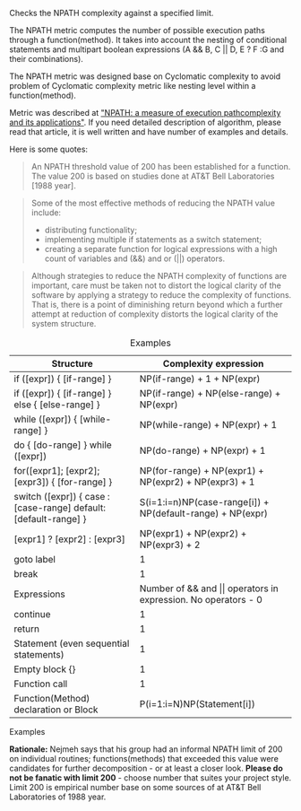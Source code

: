 Checks the NPATH complexity against a specified limit.

The NPATH metric computes the number of possible execution paths through
a function(method). It takes into account the nesting of conditional
statements and multipart boolean expressions (A && B, C || D, E ? F :G
and their combinations).

The NPATH metric was designed base on Cyclomatic complexity to avoid
problem of Cyclomatic complexity metric like nesting level within a
function(method).

Metric was described at ["NPATH: a measure of execution pathcomplexity
and its applications"](http://dl.acm.org/citation.cfm?id=42379). If you
need detailed description of algorithm, please read that article, it is
well written and have number of examples and details.

Here is some quotes:

> An NPATH threshold value of 200 has been established for a function.
> The value 200 is based on studies done at AT&T Bell Laboratories
> \[1988 year\].

> Some of the most effective methods of reducing the NPATH value
> include:
>
> - distributing functionality;
> - implementing multiple if statements as a switch statement;
> - creating a separate function for logical expressions with a high
>   count of variables and (&&) and or (||) operators.

> Although strategies to reduce the NPATH complexity of functions are
> important, care must be taken not to distort the logical clarity of
> the software by applying a strategy to reduce the complexity of
> functions. That is, there is a point of diminishing return beyond
> which a further attempt at reduction of complexity distorts the
> logical clarity of the system structure.

<div class="wrapper">

<table>
<caption>Examples</caption>
<thead>
<tr>
<th>Structure</th>
<th>Complexity expression</th>
</tr>
</thead>
<tbody>
<tr>
<td>if ([expr]) { [if-range] }</td>
<td>NP(if-range) + 1 + NP(expr)</td>
</tr>
<tr>
<td>if ([expr]) { [if-range] } else { [else-range] }</td>
<td>NP(if-range) + NP(else-range) + NP(expr)</td>
</tr>
<tr>
<td>while ([expr]) { [while-range] }</td>
<td>NP(while-range) + NP(expr) + 1</td>
</tr>
<tr>
<td>do { [do-range] } while ([expr])</td>
<td>NP(do-range) + NP(expr) + 1</td>
</tr>
<tr>
<td>for([expr1]; [expr2]; [expr3]) { [for-range] }</td>
<td>NP(for-range) + NP(expr1) + NP(expr2) + NP(expr3) + 1</td>
</tr>
<tr>
<td>switch ([expr]) { case : [case-range] default: [default-range]
}</td>
<td>S(i=1:i=n)NP(case-range[i]) + NP(default-range) + NP(expr)</td>
</tr>
<tr>
<td>[expr1] ? [expr2] : [expr3]</td>
<td>NP(expr1) + NP(expr2) + NP(expr3) + 2</td>
</tr>
<tr>
<td>goto label</td>
<td>1</td>
</tr>
<tr>
<td>break</td>
<td>1</td>
</tr>
<tr>
<td>Expressions</td>
<td>Number of &amp;&amp; and || operators in expression. No operators -
0</td>
</tr>
<tr>
<td>continue</td>
<td>1</td>
</tr>
<tr>
<td>return</td>
<td>1</td>
</tr>
<tr>
<td>Statement (even sequential statements)</td>
<td>1</td>
</tr>
<tr>
<td>Empty block {}</td>
<td>1</td>
</tr>
<tr>
<td>Function call</td>
<td>1</td>
</tr>
<tr>
<td>Function(Method) declaration or Block</td>
<td>P(i=1:i=N)NP(Statement[i])</td>
</tr>
</tbody>
</table>

Examples

</div>

**Rationale:** Nejmeh says that his group had an informal NPATH limit of
200 on individual routines; functions(methods) that exceeded this value
were candidates for further decomposition - or at least a closer look.
**Please do not be fanatic with limit 200** - choose number that suites
your project style. Limit 200 is empirical number base on some sources
of at AT&T Bell Laboratories of 1988 year.
